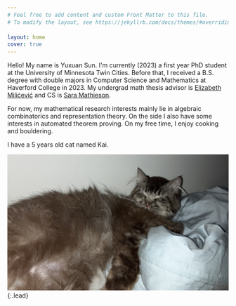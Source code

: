 ```yaml
---
# Feel free to add content and custom Front Matter to this file.
# To modify the layout, see https://jekyllrb.com/docs/themes/#overriding-theme-defaults

layout: home
cover: true
---
```


Hello! My name is Yuxuan Sun. I'm currently (2023) a first year PhD student at the University of Minnesota Twin Cities. Before that, I received a B.S. degree with double majors in Computer Science and Mathematics at Haverford College in 2023. My undergrad math thesis advisor is [Elizabeth Milićević](https://www.haverford.edu/users/emilicevic) and CS is [Sara Mathieson](https://smathieson.sites.haverford.edu).

For now, my mathematical research interests mainly lie in algebraic combinatorics and representation theory. On the side I also have some interests in automated theorem proving. On my free time, I enjoy cooking and bouldering.

I have a 5 years old cat named Kai.

![Full-width image](/assets/img/kai.jpg){:.lead}